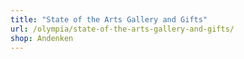 ```yaml
---
title: "State of the Arts Gallery and Gifts"
url: /olympia/state-of-the-arts-gallery-and-gifts/
shop: Andenken
---
```

